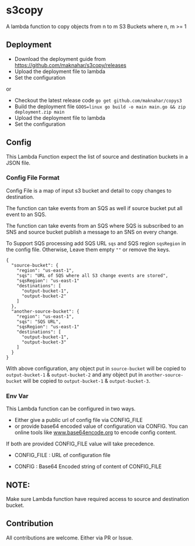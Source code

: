# s3copy
A lambda function to copy objects from n to m S3 Buckets
 where n, m >= 1
 
 
## Deployment
- Download the deployment guide from 
https://github.com/maknahar/s3copy/releases
- Upload the deployment file to lambda
- Set the configuration

or

- Checkout the latest release code `go get github.com/maknahar/copys3`
- Build the deployment file `GOOS=linux go build -o main main.go && zip deployment.zip main`
- Upload the deployment file to lambda
- Set the configuration 

## Config
This Lambda Function expect the list of source and 
destination buckets in a JSON file.


### Config File Format  

Config File is a map of input s3 bucket and detail to copy 
changes to destination.

The function can take events from an SQS as well if 
source bucket put all event to an SQS.

The function can take events from an SQS where SQS is 
subscribed to an SNS and source bucket publish a message 
to an SNS on every change.

To Support SQS processing add SQS URL `sqs` and
SQS region `sqsRegion` in the config file. Otherwise,
Leave them empty `""` or remove the keys.

```
{
  "source-bucket": {
    "region": "us-east-1",
    "sqs": "URL of SQS where all S3 change events are stored",
    "sqsRegion": "us-east-1"
    "destinations": [
      "output-bucket-1",
      "output-bucket-2"
    ]
  },
  "another-source-bucket": {
    "region": "us-east-1",
    "sqs": "SQS URL",
    "sqsRegion": "us-east-1"
    "destinations": [
      "output-bucket-1",
      "output-bucket-3"
    ]
  }
}
```

With above configuration, any object put in `source-bucket` 
will be copied to `output-bucket-1` & `output-bucket-2`
and any object put in `another-source-bucket` will be 
copied to `output-bucket-1` & `output-bucket-3`.


### Env Var
This Lambda function can be configured in two ways. 
- Either give a public url of config file via CONFIG_FILE
- or provide base64 encoded value of configuration via 
CONFIG. You can online tools like www.base64encode.org
to encode config content.

If both are provided CONFIG_FILE value will take precedence.

- CONFIG_FILE : URL of configuration file

- CONFIG : Base64 Encoded string of content of CONFIG_FILE

## NOTE:
Make sure Lambda function have required access to source 
and destination bucket. 

## Contribution
All contributions are welcome. Either via PR or Issue.
